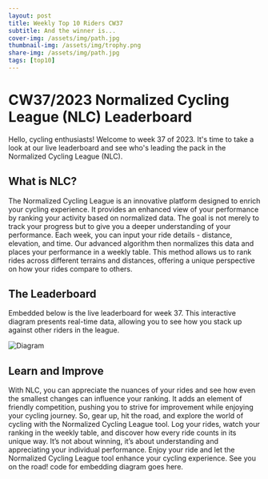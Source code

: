 ```yaml
---
layout: post
title: Weekly Top 10 Riders CW37
subtitle: And the winner is...
cover-img: /assets/img/path.jpg
thumbnail-img: /assets/img/trophy.png
share-img: /assets/img/path.jpg
tags: [top10]
---
```

# CW37/2023 Normalized Cycling League (NLC) Leaderboard

Hello, cycling enthusiasts! Welcome to week 37 of 2023. It's time to take a look at our live leaderboard and see who's leading the pack in the Normalized Cycling League (NLC). 

## What is NLC?

The Normalized Cycling League is an innovative platform designed to enrich your cycling experience. It provides an enhanced view of your performance by ranking your activity based on normalized data. The goal is not merely to track your progress but to give you a deeper understanding of your performance.
Each week, you can input your ride details - distance, elevation, and time. Our advanced algorithm then normalizes this data and places your performance in a weekly table. This method allows us to rank rides across different terrains and distances, offering a unique perspective on how your rides compare to others.

## The Leaderboard

Embedded below is the live leaderboard for week 37. This interactive diagram presents real-time data, allowing you to see how you stack up against other riders in the league.

![Diagram](https://docs.google.com/spreadsheets/d/e/2PACX-1vSJAkc_IEX3gGWW5n11eII52MLgt59waoR7HDFAmNVJzGhQ25fx_efC2YE-r5E5kkR5omroKgvgjUNc/pubchart?oid=356550351&amp;format=image)

## Learn and Improve
With NLC, you can appreciate the nuances of your rides and see how even the smallest changes can influence your ranking. It adds an element of friendly competition, pushing you to strive for improvement while enjoying your cycling journey.
So, gear up, hit the road, and explore the world of cycling with the Normalized Cycling League tool. Log your rides, watch your ranking in the weekly table, and discover how every ride counts in its unique way. It’s not about winning, it’s about understanding and appreciating your individual performance.
Enjoy your ride and let the Normalized Cycling League tool enhance your cycling experience. See you on the road! code for embedding diagram goes here.

